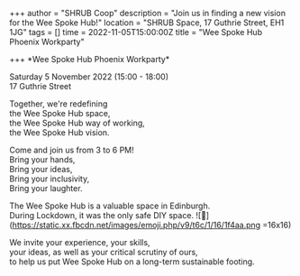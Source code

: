 +++
author = "SHRUB Coop"
description = "Join us in finding a new vision for the Wee Spoke Hub!"
location = "SHRUB Space, 17 Guthrie Street, EH1 1JG"
tags = []
time = 2022-11-05T15:00:00Z
title = "Wee Spoke Hub Phoenix Workparty"

+++
\*Wee Spoke Hub Phoenix Workparty*

Saturday 5 November 2022 (15:00 - 18:00)  
17 Guthrie Street

Together, we're redefining  
the Wee Spoke Hub space,  
the Wee Spoke Hub way of working,  
the Wee Spoke Hub vision.

Come and join us from 3 to 6 PM!  
Bring your hands,  
Bring your ideas,  
Bring your inclusivity,  
Bring your laughter.

The Wee Spoke Hub is a valuable space in Edinburgh.  
During Lockdown, it was the only safe DIY space. ![💪](https://static.xx.fbcdn.net/images/emoji.php/v9/t6c/1/16/1f4aa.png =16x16)

We invite your experience, your skills,  
your ideas, as well as your critical scrutiny of ours,  
to help us put Wee Spoke Hub on a long-term sustainable footing.